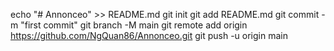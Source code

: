echo "# Annonceo" >> README.md
git init
git add README.md
git commit -m "first commit"
git branch -M main
git remote add origin https://github.com/NgQuan86/Annonceo.git
git push -u origin main